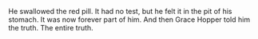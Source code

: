 He swallowed the red pill. It had no test, but he felt it in the pit of his stomach. It was now forever part of him. And then Grace Hopper told him the truth. The entire truth.
